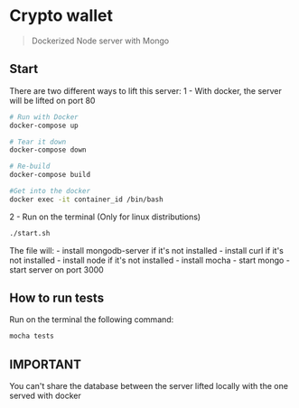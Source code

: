 # Crypto wallet

> Dockerized Node server with Mongo

## Start

There are two different ways to lift this server:
1 - With docker, the server will be lifted on port 80
```bash
# Run with Docker
docker-compose up

# Tear it down
docker-compose down

# Re-build
docker-compose build

#Get into the docker
docker exec -it container_id /bin/bash
```
2 - Run on the terminal (Only for linux distributions)
```bash
./start.sh
```
The file will:
    - install mongodb-server if it's not installed
    - install curl if it's not installed
    - install node if it's not installed
    - install mocha 
    - start mongo
    - start server on port 3000

## How to run tests

Run on the terminal the following command:
```bash
mocha tests
``` 
## IMPORTANT
You can't share the database between the server lifted locally with the one served with docker